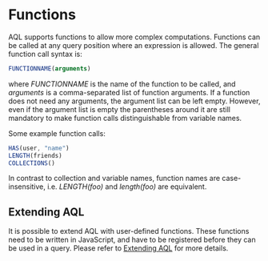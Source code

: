 Functions
=========

AQL supports functions to allow more complex computations. Functions can be
called at any query position where an expression is allowed. The general
function call syntax is:

```js
FUNCTIONNAME(arguments)
```

where *FUNCTIONNAME* is the name of the function to be called, and *arguments*
is a comma-separated list of function arguments. If a function does not need any
arguments, the argument list can be left empty. However, even if the argument
list is empty the parentheses around it are still mandatory to make function
calls distinguishable from variable names.

Some example function calls:

```js
HAS(user, "name")
LENGTH(friends)
COLLECTIONS()
```

In contrast to collection and variable names, function names are case-insensitive, 
i.e. *LENGTH(foo)* and *length(foo)* are equivalent.

Extending AQL
-------------
 
It is possible to extend AQL with user-defined functions. These functions need to
be written in JavaScript, and have to be registered before they can be used in a query.
Please refer to [Extending AQL](../Extending/index.html) for more details.
